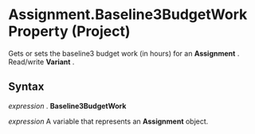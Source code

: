 
# Assignment.Baseline3BudgetWork Property (Project)

Gets or sets the baseline3 budget work (in hours) for an  **Assignment** . Read/write **Variant** .


## Syntax

 _expression_ . **Baseline3BudgetWork**

 _expression_ A variable that represents an **Assignment** object.

